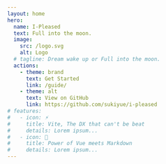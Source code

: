 ```yaml
---
layout: home
hero:
  name: I-Pleased
  text: Full into the moon.
  image:
    src: /logo.svg
    alt: Logo
  # tagline: Dream wake up or Full into the moon.
  actions:
    - theme: brand
      text: Get Started
      link: /guide/
    - theme: alt
      text: View on GitHub
      link: https://github.com/sukiyue/i-pleased
# features:
#   - icon: ⚡️
#     title: Vite, The DX that can't be beat
#     details: Lorem ipsum...
#   - icon: 🖖
#     title: Power of Vue meets Markdown
#     details: Lorem ipsum...
---
```


<SukanaWidget />
<Sakura />

<script>

</script>

<style lang="scss" scope>
:root {
  --vp-home-hero-name-color: transparent;
  --vp-home-hero-name-background: -webkit-linear-gradient(120deg, #bd34fe, #41d1ff);
}

.VPHome {
  padding: 96px 0;
  height: 100vh;
  /* background-image: -webkit-linear-gradient(top,
      rgba(10,10,10,0.6) 0%,
      rgba(20,20,20,0.3) 20%,
      rgba(30,30,30,0.3) 80%,
      rgba(40,40,40,0.6) 100%
    ),
    -webkit-linear-gradient(left,
      rgba(10,10,10,0.6) 0%,
      rgba(20,20,20,0.3) 20%,
      rgba(30,30,30,0.3) 80%,
      rgba(40,40,40,0.6) 100%)
      ,url(/assets/images/bg.png); */
  background-image: url(/assets/images/bg.png); 
  background-size: cover;
      background-attachment: fixed;

  &::after {
    content: ' ';
    height: 100%;
    width: 100%;
    top: 0;
    left: 0;
    position: fixed;
    background-image: -webkit-linear-gradient(top,
      rgba(238,17,17, 0.8) 0%,
      rgba(238,17,17, 0.2) 20%,
      rgba(238,17,17, 0) 80%,
      rgba(238,17,17, 0) 100%
    ),
    -webkit-linear-gradient(left, 
      rgba(0,98,255, 0) 0%, 
      rgba(0,98,255, 0) 20%, 
      rgba(0,98,255, 0.2) 80%, 
      rgba(0,98,255, 0.8) 100%)
      ,url(/assets/images/bg.png);
    background-size: cover;
    background-attachment: fixed;
    background-blend-mode: none;
    animation-duration: 5s;
    animation-delay: 0s;
    animation-timing-function: linear;
    animation-iteration-count: infinite;
    animation-name: glitch-anim-1;
  }

  /* p {
    color: #fff;
  } */
}

@keyframes glitch-anim-1 {
  0% {
    opacity: 1;
    transform: translate3d(10px, 0, 0);
    clip-path: polygon(0 2%, 100% 2%, 100% 5%, 0 5%);
  }

  2% {
    clip-path: polygon(0 15%, 100% 15%, 100% 15%, 0 15%);
  }

  4% {
    clip-path: polygon(0 10%, 100% 10%, 100% 20%, 0 20%);
  }

  6% {
    clip-path: polygon(0 1%, 100% 1%, 100% 2%, 0 2%);
  }

  8% {
    clip-path: polygon(0 33%, 100% 33%, 100% 33%, 0 33%);
  }

  10% {
    clip-path: polygon(0 44%, 100% 44%, 100% 44%, 0 44%);
  }

  12% {
    clip-path: polygon(0 50%, 100% 50%, 100% 20%, 0 20%);
  }

  14% {
    clip-path: polygon(0 70%, 100% 70%, 100% 70%, 0 70%);
  }

  16% {
    clip-path: polygon(0 80%, 100% 80%, 100% 80%, 0 80%);
  }

  18% {
    clip-path: polygon(0 50%, 100% 50%, 100% 55%, 0 55%);
  }

  20% {
    clip-path: polygon(0 70%, 100% 70%, 100% 80%, 0 80%);
  }

  21.9% {
    opacity: 1;
    transform: translate3d(10px, 0, 0);
  }

  22%,
  100% {
    opacity: 0;
    transform: translate3d(0, 0, 0);
    clip-path: polygon(0 0, 0 0, 0 0, 0 0);
  }
}

#sakana-widget {
  position: fixed;
  right: 0;
  bottom: 0;
  z-index: 101;
}
</style>